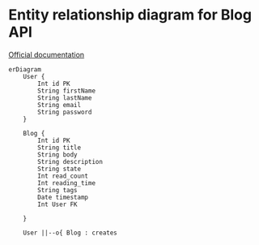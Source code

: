 # Entity relationship diagram for Blog API

[Official documentation](https://mermaid-js.github.io/mermaid/#/entityRelationshipDiagram)

```mermaid
erDiagram
    User {
        Int id PK
        String firstName
        String lastName
        String email
        String password
    }

    Blog {
        Int id PK
        String title
		String body
		String description
		String state
		Int read_count
		Int reading_time
		String tags
		Date timestamp
		Int User FK

    }

    User ||--o{ Blog : creates
```
